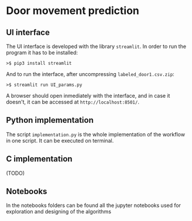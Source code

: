 # Door movement prediction

## UI interface

The UI interface is developed with the library `streamlit`.
In order to run the program it has to be installed:

```
>$ pip3 install streamlit
```

And to run the interface, after uncompressing `labeled_door1.csv.zip`:
```
>$ streamlit run UI_params.py
```
A browser should open inmediately with the interface, and in case it doesn't, it can be accessed at `http://localhost:8501/`.

## Python implementation
The script `implementation.py` is the whole implementation of the workflow in one script. It can be executed on terminal.

## C implementation
(TODO)

## Notebooks
In the notebooks folders can be found all the jupyter notebooks used for exploration and designing of the algorithms
